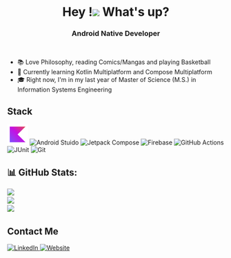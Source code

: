 <h1 align="center"><b>Hey !</b><img src="https://media.giphy.com/media/hvRJCLFzcasrR4ia7z/giphy.gif" width="35"> What's up?</h1>
<h3 align="center">Android Native Developer</h3>
<br>

- 📚 Love Philosophy, reading Comics/Mangas and playing Basketball
- 🌱 Currently learning Kotlin Multiplatform and Compose Multiplatform
- 🎓 Right now, I'm in my last year of Master of Science (M.S.) in Information Systems Engineering

## Stack
<p align="start">
  <img src="https://raw.githubusercontent.com/devicons/devicon/master/icons/kotlin/kotlin-original.svg" alt="Kotlin" width="48" height="48" />
  <img src="https://uxwing.com/wp-content/themes/uxwing/download/brands-and-social-media/android-studio-icon.png" alt="Android Stuido" width="48" height="48" />
  <img src="https://tabris.com/wp-content/uploads/2021/06/jetpack-compose-icon_RGB.png" alt="Jetpack Compose" width="48" height="48" />
  <img src="https://www.vectorlogo.zone/logos/firebase/firebase-icon.svg" alt="Firebase" width="48" height="48" />
  <img src="https://avatars.githubusercontent.com/u/44036562?s=280&v=4" alt="GitHub Actions" width="48" height="48" />
  <img src="https://junit.org/junit5/assets/img/junit5-logo.png" alt="JUnit" width="48" height="48" />
  <img src="https://book.git-scm.com/images/logos/downloads/Git-Icon-1788C.png" alt="Git" width="48" height="48" />
</p>

## 📊 GitHub Stats:
![](https://github-readme-stats.vercel.app/api?username=leonelzalegas&theme=tokyonight&hide_border=false&include_all_commits=false&count_private=false)<br/>
![](https://github-readme-streak-stats.herokuapp.com/?user=leonelzalegas&theme=tokyonight&hide_border=false)<br/>
![](https://github-readme-stats.vercel.app/api/top-langs/?username=leonelzalegas&theme=tokyonight&hide_border=false&include_all_commits=false&count_private=false&layout=compact)

## Contact Me
<p align="start">
  <a href="https://www.linkedin.com/in/elias-leonel-zalegas/" target="_blank">
    <img src="https://static.vecteezy.com/system/resources/previews/023/986/970/original/linkedin-logo-linkedin-logo-transparent-linkedin-icon-transparent-free-free-png.png" alt="LinkedIn" width="48" height="48" />
  </a>
  <a href="https://eliasleonelzalegas.framer.website/" target="_blank">
    <img src="https://cdn-icons-png.flaticon.com/512/5602/5602732.png" alt="Website" width="48" height="48" />
  </a>
</p>

